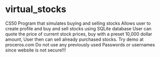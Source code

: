 # virtual_stocks
CS50 Program that simulates buying and selling stocks
Allows user to create profile and buy and sell stocks using SQLite database
User can quote the price of current stock prices, buy with a preset 10,000 dollar amount,
User then can sell already purchased stocks.
Try demo at proceros.com
Do not use any previously used Passwords or usernames since website is not secure!!!
